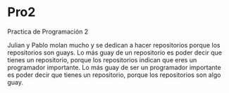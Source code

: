 # Pro2
Practica de Programación 2

Julian y Pablo molan mucho y se dedican a hacer repositorios porque los repositorios son guays.
Lo más guay de un repositorio es poder decir que tienes un repositorio, porque los repositorios indican que eres un programador importante.
Lo más guay de ser un programador importante es poder decir que tienes un repositorio, porque los repositorios son algo guay.